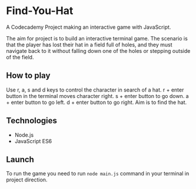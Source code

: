 # Find-You-Hat
A Codecademy Project making an interactive game with JavaScript.

The aim for project is to build an interactive terminal game. The scenario is that the player has lost their hat in a field full of holes, and they must navigate back to it without falling down one of the holes or stepping outside of the field.

## How to play

Use r, a, s and d keys to control the character in search of a hat. 
r + enter button in the terminal moves character right.
s + enter button to go down.
a + enter button to go left.
d + enter button to go right.
Aim is to find the hat.

## Technologies

- Node.js
- JavaScript ES6

## Launch 

To run the game you need to run `node main.js` command in your terminal in project direction.
